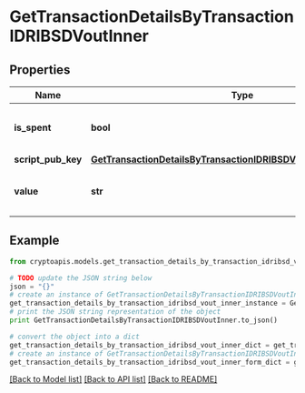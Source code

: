 # GetTransactionDetailsByTransactionIDRIBSDVoutInner


## Properties
Name | Type | Description | Notes
------------ | ------------- | ------------- | -------------
**is_spent** | **bool** | Defines whether the output is spent or not. | 
**script_pub_key** | [**GetTransactionDetailsByTransactionIDRIBSDVoutInnerScriptPubKey**](GetTransactionDetailsByTransactionIDRIBSDVoutInnerScriptPubKey.md) |  | 
**value** | **str** | Represents the sent/received amount. | 

## Example

```python
from cryptoapis.models.get_transaction_details_by_transaction_idribsd_vout_inner import GetTransactionDetailsByTransactionIDRIBSDVoutInner

# TODO update the JSON string below
json = "{}"
# create an instance of GetTransactionDetailsByTransactionIDRIBSDVoutInner from a JSON string
get_transaction_details_by_transaction_idribsd_vout_inner_instance = GetTransactionDetailsByTransactionIDRIBSDVoutInner.from_json(json)
# print the JSON string representation of the object
print GetTransactionDetailsByTransactionIDRIBSDVoutInner.to_json()

# convert the object into a dict
get_transaction_details_by_transaction_idribsd_vout_inner_dict = get_transaction_details_by_transaction_idribsd_vout_inner_instance.to_dict()
# create an instance of GetTransactionDetailsByTransactionIDRIBSDVoutInner from a dict
get_transaction_details_by_transaction_idribsd_vout_inner_form_dict = get_transaction_details_by_transaction_idribsd_vout_inner.from_dict(get_transaction_details_by_transaction_idribsd_vout_inner_dict)
```
[[Back to Model list]](../README.md#documentation-for-models) [[Back to API list]](../README.md#documentation-for-api-endpoints) [[Back to README]](../README.md)


